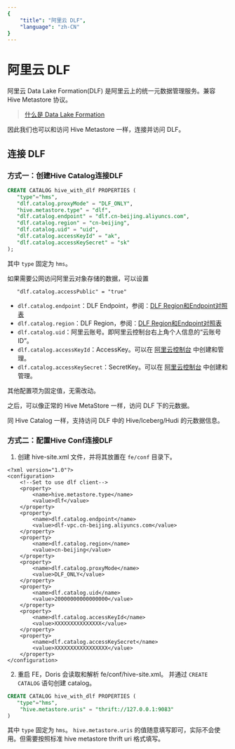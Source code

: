 ```yaml
---
{
    "title": "阿里云 DLF",
    "language": "zh-CN"
}
---
```


<!-- 
Licensed to the Apache Software Foundation (ASF) under one
or more contributor license agreements.  See the NOTICE file
distributed with this work for additional information
regarding copyright ownership.  The ASF licenses this file
to you under the Apache License, Version 2.0 (the
"License"); you may not use this file except in compliance
with the License.  You may obtain a copy of the License at

  http://www.apache.org/licenses/LICENSE-2.0

Unless required by applicable law or agreed to in writing,
software distributed under the License is distributed on an
"AS IS" BASIS, WITHOUT WARRANTIES OR CONDITIONS OF ANY
KIND, either express or implied.  See the License for the
specific language governing permissions and limitations
under the License.
-->


# 阿里云 DLF

阿里云 Data Lake Formation(DLF) 是阿里云上的统一元数据管理服务。兼容 Hive Metastore 协议。

> [什么是 Data Lake Formation](https://www.aliyun.com/product/bigdata/dlf)

因此我们也可以和访问 Hive Metastore 一样，连接并访问 DLF。

## 连接 DLF

### 方式一：创建Hive Catalog连接DLF

```sql
CREATE CATALOG hive_with_dlf PROPERTIES (
   "type"="hms",
   "dlf.catalog.proxyMode" = "DLF_ONLY",
   "hive.metastore.type" = "dlf",
   "dlf.catalog.endpoint" = "dlf.cn-beijing.aliyuncs.com",
   "dlf.catalog.region" = "cn-beijing",
   "dlf.catalog.uid" = "uid",
   "dlf.catalog.accessKeyId" = "ak",
   "dlf.catalog.accessKeySecret" = "sk"
);
```

其中 `type` 固定为 `hms`。

如果需要公网访问阿里云对象存储的数据，可以设置

```
   "dlf.catalog.accessPublic" = "true"
```

* `dlf.catalog.endpoint`：DLF Endpoint，参阅：[DLF Region和Endpoint对照表](https://www.alibabacloud.com/help/zh/data-lake-formation/latest/regions-and-endpoints)
* `dlf.catalog.region`：DLF Region，参阅：[DLF Region和Endpoint对照表](https://www.alibabacloud.com/help/zh/data-lake-formation/latest/regions-and-endpoints)
* `dlf.catalog.uid`：阿里云账号。即阿里云控制台右上角个人信息的“云账号ID”。
* `dlf.catalog.accessKeyId`：AccessKey。可以在 [阿里云控制台](https://ram.console.aliyun.com/manage/ak) 中创建和管理。
* `dlf.catalog.accessKeySecret`：SecretKey。可以在 [阿里云控制台](https://ram.console.aliyun.com/manage/ak) 中创建和管理。

其他配置项为固定值，无需改动。

之后，可以像正常的 Hive MetaStore 一样，访问 DLF 下的元数据。

同 Hive Catalog 一样，支持访问 DLF 中的 Hive/Iceberg/Hudi 的元数据信息。

### 方式二：配置Hive Conf连接DLF

1. 创建 hive-site.xml 文件，并将其放置在 `fe/conf` 目录下。

 ```
 <?xml version="1.0"?>
 <configuration>
     <!--Set to use dlf client-->
     <property>
         <name>hive.metastore.type</name>
         <value>dlf</value>
     </property>
     <property>
         <name>dlf.catalog.endpoint</name>
         <value>dlf-vpc.cn-beijing.aliyuncs.com</value>
     </property>
     <property>
         <name>dlf.catalog.region</name>
         <value>cn-beijing</value>
     </property>
     <property>
         <name>dlf.catalog.proxyMode</name>
         <value>DLF_ONLY</value>
     </property>
     <property>
         <name>dlf.catalog.uid</name>
         <value>20000000000000000</value>
     </property>
     <property>
         <name>dlf.catalog.accessKeyId</name>
         <value>XXXXXXXXXXXXXXX</value>
     </property>
     <property>
         <name>dlf.catalog.accessKeySecret</name>
         <value>XXXXXXXXXXXXXXXXX</value>
     </property>
 </configuration>
 ```

2. 重启 FE，Doris 会读取和解析 fe/conf/hive-site.xml。 并通过 `CREATE CATALOG` 语句创建 catalog。

```sql
CREATE CATALOG hive_with_dlf PROPERTIES (
   "type"="hms",
    "hive.metastore.uris" = "thrift://127.0.0.1:9083"
)
```

其中 `type` 固定为 `hms`。 `hive.metastore.uris` 的值随意填写即可，实际不会使用。但需要按照标准 hive metastore thrift uri 格式填写。
   


